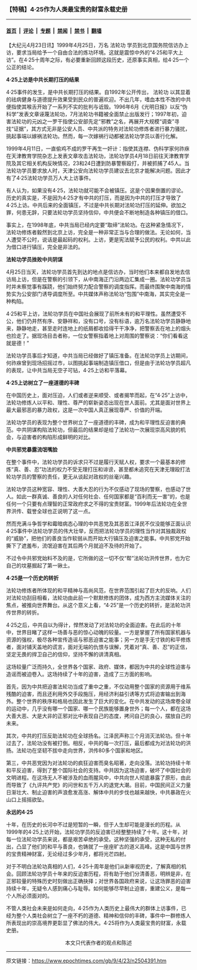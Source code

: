 ### 【特稿】4·25作为人类最宝贵的财富永载史册

---

#### [首页](../../../..?n2504391) &nbsp;|&nbsp; [评论](../../../../../epoch-comment?n2504391) &nbsp;|&nbsp; [专题](../../../../../epoch-special?n2504391) &nbsp;|&nbsp; [禁闻](../../../../../epoch-news?n2504391) &nbsp;|&nbsp; [禁书](../../../../../books?n2504391) &nbsp;|&nbsp; [翻墙](https://github.com/gfw-breaker/nogfw/blob/master/README.md?n2504391)


<div class="post_content" id="artbody" itemprop="articleBody">
 <!-- article content begin -->
 <p>
  【大纪元4月23日讯】1999年4月25日，万名
  <ok href="https://www.epochtimes.com/gb/tag/%E6%B3%95%E8%BD%AE%E5%8A%9F.html">
   法轮功
  </ok>
  学员到北京国务院信访办上访，要求当局给予一个自由合法的炼功环境。这就是震惊中外的“4·25和平大上访”。在4·25十周年之际，有必要重新回顾这段历史，还原事实真相，给4·25一个公正的结论。
 </p>
 <p>
  <b>
   4·25上访是中共长期打压的结果
  </b>
 </p>
 <p>
  4·25事件的发生，是中共长期打压的结果。自1992年公开传出，
  <ok href="https://www.epochtimes.com/gb/tag/%E6%B3%95%E8%BD%AE%E5%8A%9F.html">
   法轮功
  </ok>
  以其显着的祛病健身与道德提升效果受到民众的普遍欢迎。不出几年，嗜血本性不改的中共便指使其喉舌开始了一系列不实的批判与诋毁。1996年6月《光明日报》以反“伪科学”发表文章诬蔑法轮功，7月法轮功书籍被全面禁止出版发行；1997年初，迫害法轮功的元凶之一罗干指使公安部先定“邪教”之名，再展开大规模“调查”寻找“证据”，其方式无非是公安人员、中共派的特务对法轮功修炼者进行暴力骚扰，挑起事端以嫁祸法轮功。然而，每一次嫁祸行动都被法轮功学员以善行化解。
 </p>
 <p>
  1999年4月11日，一直偷鸡不成的罗干再生一奸计：指使其连襟、伪科学家何祚庥在天津教育学院杂志上发表文章攻击法轮功，法轮功学员4月18日前往天津教育学院及其它相关机构反映情况，23和24日遭到防暴警察殴打，并被抓捕了45人。当法轮功学员要求放人时，天津公安向法轮功学员建议去北京才能解决问题。因此才有了4·25法轮功学员万人大上访事件。
 </p>
 <p>
  有人认为，如果没有4·25，法轮功就可能不会被镇压。这是个因果倒置的谬论。历史的真实是，不是因为4·25才有中共的打压，而是因为中共的打压才导致了4·25上访。中共后来的全面镇压，不过是中共长期对法轮功打压的延伸。欲加之罪，何患无辞，只要法轮功学员坚持信仰，中共便会不断地制造各种镇压的借口。
 </p>
 <p>
  事实上，在1998年底，中共当局已经内定要“取缔”法轮功。在这种紧急情况下，法轮功修炼者毅然到北京上访，完全是一种非常正当与合理的做法。无论如何，当人遭受不公时，说话是最起码的权利。上访，更是宪法赋予公民的权利。中共以此为借口进行镇压，完全是非法的。
 </p>
 <p>
  <b>
   法轮功学员挫败中共阴谋
  </b>
 </p>
 <p>
  4月25日当天，法轮功学员首先到达的地点是信访办，当时他们本来都自发地去信访局上访，但是在警察的引领下，从中南海正门沿两边汇集成一圈。法轮功学员当时并未察觉事有蹊跷，他们始终努力配合警察的调度指挥。而最终围聚中南海的情势实为公安部门诱导调度所至。中共媒体声称法轮功“包围”中南海，其实完全是一种构陷。
 </p>
 <p>
  4·25和平上访，法轮功学员在中国社会展现了前所未有的和平理性。虽然遭受不公，他们仍井然有序、安静祥和，没有口号，没有标语，逾万名法轮功学员静静地来，静静地走，甚至走时连地上的纸屑都收拾得干干净净，把警察丢在地上的烟头也捡走了。据现场目击者称，一位女警察指着地上对周围的警察说：“你们看看这就是德！”
 </p>
 <p>
  法轮功学员事后才知道，中共当局已经做好了镇压准备。在法轮功学员上访期间，何祚庥曾到现场招摇过市，以图挑起事端制造镇压借口，但是由于法轮功学员超凡的表现，让中共当局无空子可钻，4·25上访和平落幕。
 </p>
 <p>
  <b>
   4·25上访树立了一座道德的丰碑
  </b>
 </p>
 <p>
  在中国历史上，面对压迫，人们或者逆来顺受、或者揭竿而起，在“4·25”上访中，法轮功修炼人以平和、理性、尊严的崭新姿态出现在世人面前。尤其是面对世界上最大最邪恶的暴力政权，这是一次中国人真正展现尊严、价值的开端。
 </p>
 <p>
  法轮功学员的表现为整个世界树立了一座道德的丰碑，成为和平理性反迫害的典范。中共阴谋构陷法轮功，但最后的结果却是给了法轮功一次展现崇高风貌的机会，与迫害者的构陷形成鲜明的对比。
 </p>
 <p>
  <b>
   中共邪党暴露流氓嘴脸
  </b>
 </p>
 <p>
  在整个事件中，法轮功学员的诉求只不过是履行天赋人权，要求一个最基本的修炼“真、善、忍”功法的权力不受无理打压和诽谤，甚至都未追究在天津无理殴打法轮功学员的警察的责任，更无从谈起对政权的丝毫兴趣。
 </p>
 <p>
  法轮功学员这种宽容、理性、大善大忍的行为不仅感动了现场的警察，也感动了世人。如此一群真诚、善良的人对任何社会、任何国家都是“百利而无一害”的，也是任何一个只要有点理智的正常政府求之不得的宝贵财富。1999年后法轮功在全世界洪传、载誉全球也正说明了这一点。
 </p>
 <p>
  然而充满斗争哲学和霉暗病态心理的中共恶党及其恶首江泽民不仅没能够正面认识4·25事件中法轮功学员的伟大壮举，反而把法轮功学员的理性当作对其独裁政权的“威胁”，把他们的善良当作软弱从而开始大行镇压及迫害之能事。中共邪党开始撕下了遮羞布，流氓迫害在其后两个月就迫不及待的开始了。
 </p>
 <p>
  不过令中共邪党始料不及的是，它所做的这一切不仅“帮”法轮功洪传世界，也为它自己的坟墓掘起了第一锹土。
 </p>
 <p>
  <b>
   4·25是一个历史的转折
  </b>
 </p>
 <p>
  法轮功修炼者所体现的和平精神与高尚风范，在世界范围引起了巨大的反响。人们对法轮功刮目相看，法轮功由此前一个默默修炼的团体，成为西方主流媒体关注的焦点，被推向世界舞台。从这个意义上看，“4·25”是一个历史的转折，是法轮功洪传世界的转折。
 </p>
 <p>
  4·25之后，中共自以为得计，悍然发动了对法轮功的全面迫害。在此后的十年中，世界目睹了这样一场善与恶的惊心动魄的较量。一方是掌握了所有国家机器与资源的强权，极尽各种宣传造谣与邪恶迫害之能事；另一方是手无寸铁的和平修炼者，面对铺天盖地的谎言，面对无端的仇恨与误解，凭着对“真、善、忍”的正信，坚定无畏的捍卫自己的信仰，坚持不懈的讲清真相。
 </p>
 <p>
  这场较量广泛而持久，全世界各个国家、政府、媒体，都因为中共的全球性迫害与造谣而被迫卷入。这场持续了十年的迫害，造成了三方面的影响。
 </p>
 <p>
  首先，因为中共把迫害法轮功当成了重中之重，不仅动用整个国家的资源用于维系残酷的迫害，而且还利用外交手段施压，用经济利益引诱等方式将迫害输出到海外。整个世界的秩序和格局也因此发生了巨大的变化。在中共发动的这场席卷全球的运动中，几乎没有哪一个国家、哪一个民族能够置身世外；每一个人，都在这场大善大恶、大是大非的正邪对比中表现自己的态度，拷问自己的良心，摆放自己的未来。
 </p>
 <p>
  其次，中共的打压反助法轮功在全球扬名。江泽民声称三个月消灭法轮功。但十年过去了，法轮功没有被打倒。相反，中共的每一次打压，最后都成为对法轮功的洪扬。法轮功在坚韧不拔中走向世界，洪传80多个国家和地区。
 </p>
 <p>
  第三，中共恶党因为对法轮功的疯狂迫害而臭名昭著，走向没落。法轮功持续十年和平反迫害，得到了整个国际社会的支持。中共因为这场迫害，破坏了中国社会的文明进程。在这场无人不被涉及的血雨腥风中，中共向世人彻底暴露了原形，由此而导致了《九评共产党》的问世和五千万人的退党大潮。目前，中国民间正义力量日渐壮大、制止迫害的声浪愈发高涨、解体中共的步伐也越来越快，中共暴政在火山口上摇摇欲坠。
 </p>
 <p>
  <b>
   永远的4·25
  </b>
 </p>
 <p>
  十年，在历史的长河中不过是短暂的一瞬，但于人生却可能是漫长的历程。从1999年的4·25上访开始，法轮功学员的反迫害已经整整持续了十年。这十年，对每一位法轮功学员来说，都是艰苦卓绝的承受。这种坚强的承受，这种无私的付出，凸显了他们的和平与善良，也铸就了一座座旷古的道义高峰。这是中国与世界的宝贵精神财富，无论经过多少年月，都将光芒四射。
 </p>
 <p>
  对于不明白法轮功真相的人们，4·25十周年是他们从新审视历史，了解真相的机会。回顾法轮功学员十年来的反迫害历程，将有助于他们分清善恶，明辨是非，在正邪较量的特殊历史时刻做出正确抉择；对世界各国政府来说，让这场罪恶的迫害持续十年，无疑令人感到痛心与耻辱。如何能够尽早制止迫害，重建公义，是每一个人所必须面对的。
 </p>
 <p>
  不管人类社会未来是如何走向，4·25作为人类历史上最伟大的群体上访事件，已经为整个人类社会树立了一座不朽的道德、精神和信仰的丰碑，事件中一群修炼人所表现出的崇高境界更彰显了佛法的伟大。4·25将作为人类最宝贵的财富，永载史册。
  <font color="#ffffff">
   (http://www.dajiyuan.com)
  </font>
  <br/>
  <center>
   <font class="GY13">
    本文只代表作者的观点和陈述
   </font>
  </center>
 </p>
 <!-- article content end -->
 <div id="below_article_ad">
 </div>
</div>


---

原文链接：https://www.epochtimes.com/gb/9/4/23/n2504391.htm